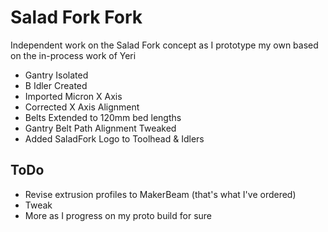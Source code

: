 # Salad Fork Fork
Independent work on the Salad Fork concept as I prototype my own based on the in-process work of Yeri
* Gantry Isolated
* B Idler Created
* Imported Micron X Axis
* Corrected X Axis Alignment
* Belts Extended to 120mm bed lengths
* Gantry Belt Path Alignment Tweaked
* Added SaladFork Logo to Toolhead & Idlers
## ToDo
* Revise extrusion profiles to MakerBeam (that's what I've ordered)
* Tweak 
* More as I progress on my proto build for sure
